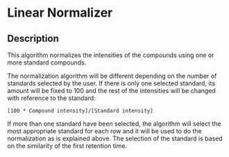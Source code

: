 # Linear Normalizer #

## Description ##

This algorithm normalizes the intensities of the compounds using one or more standard compounds.

The normalization algorithm will be different depending on the number of standards selected by the user. If there is only one selected standard, its amount will be fixed to 100 and the rest of the intensities will be changed with reference to the standard:

`[100 * Compound intensity]/[Standard intensity] `

If more than one standard have been selected, the algorithm will select the most appropriate standard for each row and it will be used to do the normalization as is explained above. The selection of the standard is based on the similarity of the first retention time.
